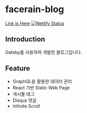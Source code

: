 # facerain-blog
[Link is Here](https://facerain.club)
[![Netlify Status](https://api.netlify.com/api/v1/badges/043c2a7c-5de8-4f83-951b-d8082a521c8e/deploy-status)](https://app.netlify.com/sites/facerain/deploys)

## Introduction
Gatsby를 사용하여 개발한 블로그입니다.

## Feature
-  GraphQL을 활용한 데이터 관리
-  React 기반 Static Web Page
-  게시물 태그
-  Disqus 댓글
-  Infinite Scroll
